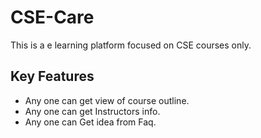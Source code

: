 # CSE-Care
This is a e learning platform focused on CSE courses only.

## Key Features
- Any one can get view of course outline.
- Any one can get Instructors info.
- Any one can Get idea from Faq.